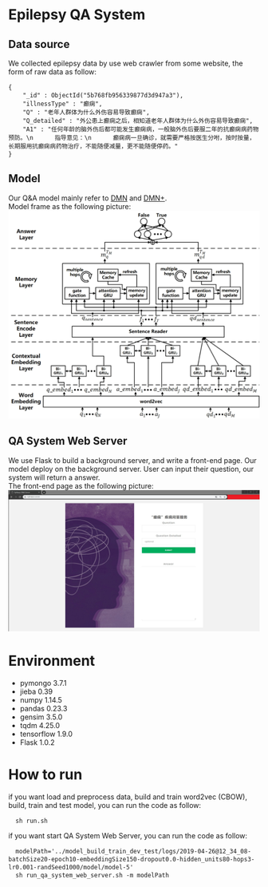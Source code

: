 # Epilepsy QA System

## Data source
We collected epilepsy data by use web crawler from some website, the form of raw data as follow:
~~~
{
    "_id" : ObjectId("5b768fb956339877d3d947a3"),
    "illnessType" : "癫痫",
    "Q" : "老年人群体为什么外伤容易导致癫痫",
    "Q_detailed" : "外公患上癫痫之后，相知道老年人群体为什么外伤容易导致癫痫",
    "A1" : "任何年龄的脑外伤后都可能发生癫痫病，一般脑外伤后要服二年的抗癫痫病药物预防。\n      指导意见：\n      癫痫病一旦确诊，就需要严格按医生分咐，按时按量，长期服用抗癫痫病药物治疗，不能随便减量，更不能随便停药。"
}
~~~

## Model
Our Q&A model mainly refer to [DMN] and [DMN+].  
Model frame as the following picture:
![](./figure/model_frame.jpg)

## QA System Web Server
We use Flask to build a background server, and write a front-end page. Our model deploy on the background server. User can input their question, our system will return a answer.  
The front-end page as the following picture:
![](./figure/front-end_page.jpg)

# Environment
+ pymongo                3.7.1  
+ jieba                  0.39     
+ numpy                  1.14.5   
+ pandas                 0.23.3     
+ gensim                 3.5.0       
+ tqdm                   4.25.0
+ tensorflow             1.9.0   
+ Flask                  1.0.2

# How to run
if you want load and preprocess data, build and train word2vec (CBOW), build, train and test model, you can run the code as follow:
~~~
  sh run.sh
~~~
if you want start QA System Web Server, you can run the code as follow:
~~~
  modelPath='../model_build_train_dev_test/logs/2019-04-26@12_34_08-batchSize20-epoch10-embeddingSize150-dropout0.0-hidden_units80-hops3-lr0.001-randSeed1000/model/model-5'
  sh run_qa_system_web_server.sh -m modelPath
~~~

[DMN]: http://proceedings.mlr.press/v48/kumar16.pdf
[DMN+]: http://proceedings.mlr.press/v48/xiong16.pdf

